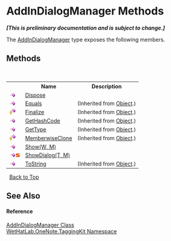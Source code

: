 # AddInDialogManager Methods
 _**\[This is preliminary documentation and is subject to change.\]**_

The <a href="3677c315-7cc4-81c8-ab0d-36166e85c632">AddInDialogManager</a> type exposes the following members.


## Methods
&nbsp;<table><tr><th></th><th>Name</th><th>Description</th></tr><tr><td>![Public method](media/pubmethod.gif "Public method")</td><td><a href="ea5a147b-2283-3396-8ce0-dc257a876428">Dispose</a></td><td /></tr><tr><td>![Public method](media/pubmethod.gif "Public method")</td><td><a href="http://msdn2.microsoft.com/en-us/library/bsc2ak47" target="_blank">Equals</a></td><td> (Inherited from <a href="http://msdn2.microsoft.com/en-us/library/e5kfa45b" target="_blank">Object</a>.)</td></tr><tr><td>![Protected method](media/protmethod.gif "Protected method")</td><td><a href="http://msdn2.microsoft.com/en-us/library/4k87zsw7" target="_blank">Finalize</a></td><td> (Inherited from <a href="http://msdn2.microsoft.com/en-us/library/e5kfa45b" target="_blank">Object</a>.)</td></tr><tr><td>![Public method](media/pubmethod.gif "Public method")</td><td><a href="http://msdn2.microsoft.com/en-us/library/zdee4b3y" target="_blank">GetHashCode</a></td><td> (Inherited from <a href="http://msdn2.microsoft.com/en-us/library/e5kfa45b" target="_blank">Object</a>.)</td></tr><tr><td>![Public method](media/pubmethod.gif "Public method")</td><td><a href="http://msdn2.microsoft.com/en-us/library/dfwy45w9" target="_blank">GetType</a></td><td> (Inherited from <a href="http://msdn2.microsoft.com/en-us/library/e5kfa45b" target="_blank">Object</a>.)</td></tr><tr><td>![Protected method](media/protmethod.gif "Protected method")</td><td><a href="http://msdn2.microsoft.com/en-us/library/57ctke0a" target="_blank">MemberwiseClone</a></td><td> (Inherited from <a href="http://msdn2.microsoft.com/en-us/library/e5kfa45b" target="_blank">Object</a>.)</td></tr><tr><td>![Public method](media/pubmethod.gif "Public method")</td><td><a href="70d7c1af-5fd3-4a0a-70d3-32a36717da88">Show(W, M)</a></td><td /></tr><tr><td>![Public method](media/pubmethod.gif "Public method")![Static member](media/static.gif "Static member")</td><td><a href="4835bf05-b8ab-ce43-0c5d-8eda2587a3cf">ShowDialog(T, M)</a></td><td /></tr><tr><td>![Public method](media/pubmethod.gif "Public method")</td><td><a href="http://msdn2.microsoft.com/en-us/library/7bxwbwt2" target="_blank">ToString</a></td><td> (Inherited from <a href="http://msdn2.microsoft.com/en-us/library/e5kfa45b" target="_blank">Object</a>.)</td></tr></table>&nbsp;
<a href="#addindialogmanager-methods">Back to Top</a>

## See Also


#### Reference
<a href="3677c315-7cc4-81c8-ab0d-36166e85c632">AddInDialogManager Class</a><br /><a href="4e00c8ac-fc03-0e6d-d2fd-b2c7565a9aa0">WetHatLab.OneNote.TaggingKit Namespace</a><br />
